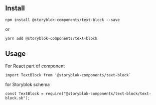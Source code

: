 ## Install
```
npm install @storyblok-components/text-block --save
```
or
```
yarn add @storyblok-components/text-block
```

## Usage

For React part of component

```
import TextBlock from '@storyblok-components/text-block`
```

for Storyblok schema

```
const TextBlock = require("@storyblok-components/text-block/text-block.sb");
```
